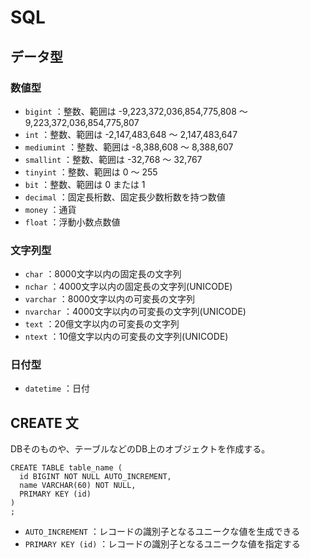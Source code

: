 # SQL

## データ型

### 数値型

- `bigint` ：整数、範囲は -9,223,372,036,854,775,808 ～ 9,223,372,036,854,775,807
- `int` ：整数、範囲は -2,147,483,648 ～ 2,147,483,647
- `mediumint` ：整数、範囲は -8,388,608 ～ 8,388,607
- `smallint` ：整数、範囲は -32,768 ～ 32,767
- `tinyint` ：整数、範囲は 0 ～ 255
- `bit` ：整数、範囲は 0 または 1
- `decimal` ：固定長桁数、固定長少数桁数を持つ数値
- `money` ：通貨
- `float` ：浮動小数点数値

### 文字列型

- `char` ：8000文字以内の固定長の文字列
- `nchar` ：4000文字以内の固定長の文字列(UNICODE)
- `varchar` ：8000文字以内の可変長の文字列
- `nvarchar` ：4000文字以内の可変長の文字列(UNICODE)
- `text` ：20億文字以内の可変長の文字列
- `ntext` ：10億文字以内の可変長の文字列(UNICODE)

### 日付型

- `datetime` ：日付

## CREATE 文

DBそのものや、テーブルなどのDB上のオブジェクトを作成する。  

```
CREATE TABLE table_name (
  id BIGINT NOT NULL AUTO_INCREMENT,
  name VARCHAR(60) NOT NULL,
  PRIMARY KEY (id)
)
;
```

- `AUTO_INCREMENT` ：レコードの識別子となるユニークな値を生成できる
- `PRIMARY KEY (id)` ：レコードの識別子となるユニークな値を指定する

